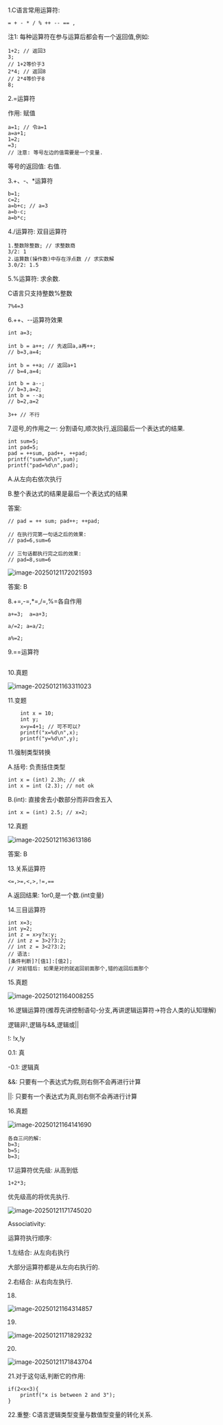 1.C语言常用运算符:	

```
= + - * / % ++ -- == ,
```

注1: 每种运算符在参与运算后都会有一个返回值,例如:

```
1+2; // 返回3
3;
// 1+2等价于3
2*4; // 返回8
// 2*4等价于8
8;
```



2.=运算符

作用: 赋值

```
a=1; // 令a=1
a=a+1;
1=2;
=3;
// 注意: 等号左边的值需要是一个变量.
```

等号的返回值: 右值.

3.+、-、*运算符

```
b=1;
c=2;
a=b+c; // a=3
a=b-c; 
a=b*c;
```



4./运算符: 双目运算符

```
1.整数除整数; // 求整数商
3/2: 1
2.运算数(操作数)中存在浮点数 // 求实数解
3.0/2: 1.5
```



5.%运算符: 求余数.

C语言只支持整数%整数

```
7%4=3
```



6.++、--运算符效果

```
int a=3;

int b = a++; // 先返回a,a再++;
// b=3,a=4;

int b = ++a; // 返回a+1
// b=4,a=4;

int b = a--;
// b=3,a=2;
int b = --a;
// b=2,a=2

3++ // 不行
```



7.逗号,的作用之一: 分割语句,顺次执行,返回最后一个表达式的结果.

```
int sum=5;
int pad=5;
pad = ++sum, pad++, ++pad; 
printf("sum=%d\n",sum);
printf("pad=%d\n",pad);
```

A.从左向右依次执行

B.整个表达式的结果是最后一个表达式的结果

答案:

```
// pad = ++ sum; pad++; ++pad;

// 在执行完第一句话之后的效果:
// pad=6,sum=6

// 三句话都执行完之后的效果:
// pad=8,sum=6
```



![image-20250121172021593](Pics/image-20250121172021593.png)

答案: B



8.+=,-=,*=,/=,%=各自作用

```
a+=3;  a=a+3;

a/=2; a=a/2;

a%=2;
```



9.==运算符

```

```





10.真题

![image-20250121163311023](Pics/image-20250121163311023.png)

11.变题

```
    int x = 10;
    int y;
    x=y=4+1; // 可不可以?
    printf("x=%d\n",x);
    printf("y=%d\n",y);
```



11.强制类型转换

A.括号: 负责括住类型

```
int x = (int) 2.3h; // ok
int x = int (2.3); // not ok
```

B.(int): 直接舍去小数部分而非四舍五入

```
int x = (int) 2.5; // x=2;
```



12.真题

![image-20250121163613186](Pics/image-20250121163613186.png)

答案: B

13.关系运算符

```
<=,>=,<,>,!=,==
```

A.返回结果: 1or0,是一个数.(int变量)



14.三目运算符

```
int x=3;
int y=2;
int z = x>y?x:y;
// int z = 3>2?3:2;
// int z = 3<2?3:2;
// 语法:
[条件判断]?[值1]:[值2];
// 对前错后: 如果是对的就返回前面那个,错的返回后面那个
```



15.真题

![image-20250121164008255](Pics/image-20250121164008255.png)

16.逻辑运算符(推荐先讲控制语句-分支,再讲逻辑运算符&rarr;符合人类的认知理解)

逻辑非!,逻辑与&&,逻辑或||

!: !x,!y

0.1: 真

-0.1: 逻辑真

&&: 只要有一个表达式为假,则右侧不会再进行计算

||: 只要有一个表达式为真,则右侧不会再进行计算

16.真题

![image-20250121164141690](Pics/image-20250121164141690.png)

```
各自三问的解:
b=3;
b=5;
b=3;
```

17.运算符优先级: 从高到低

```
1+2*3;
```



优先级高的将优先执行.

![image-20250121171745020](Pics/image-20250121171745020.png)

Associativity:

运算符执行顺序:

1.左结合: 从左向右执行

大部分运算符都是从左向右执行的.

2.右结合: 从右向左执行.

18.

![image-20250121164314857](Pics/image-20250121164314857.png)



19.

![image-20250121171829232](Pics/image-20250121171829232.png)



20.

![image-20250121171843704](Pics/image-20250121171843704.png)

21.对于这句话,判断它的作用:

```
if(2<x<3){
	printf("x is between 2 and 3");
}
```

22.重整: C语言逻辑类型变量与数值型变量的转化关系.